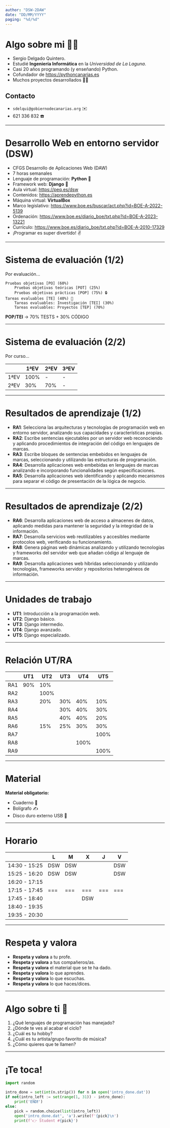 ```yaml
---
author: "DSW-2DAW"
date: "DD/MM/YYYY"
paging: "%d/%d"
---
```


# Algo sobre mi 👨‍💻

- Sergio Delgado Quintero.
- Estudié **Ingeniería Informática** en la _Universidad de La Laguna_.
- Casi 20 años programando (y enseñando) Python.
- Cofundador de https://pythoncanarias.es
- Muchos proyectos desarrollados 🏃‍♂️

## Contacto

- `sdelqui@gobiernodecanarias.org` ✉️
- 621 336 832 ☎️

---

# Desarrollo Web en entorno servidor (DSW)

- CFGS Desarrollo de Aplicaciones Web (DAW)
- 7 horas semanales
- Lenguaje de programación: **Python** 🐍
- Framework web: **Django** 🦄
- Aula virtual: https://peq.es/dsw
- Contenidos: https://aprendepython.es
- Máquina virtual: **VirtualBox**
- Marco legislativo: https://www.boe.es/buscar/act.php?id=BOE-A-2022-5139
- Ordenación: https://www.boe.es/diario_boe/txt.php?id=BOE-A-2023-13221
- Currículo: https://www.boe.es/diario_boe/txt.php?id=BOE-A-2010-17329
- ¡Programar es super divertido! ✌️

---

# Sistema de evaluación (1/2)

Por evaluación...

```
Pruebas objetivas [PO] (60%)
    Pruebas objetivas teóricas [POT] (25%)
    Pruebas objetivas prácticas [POP] (75%) 🔒
Tareas evaluables [TE] (40%) 👫
    Tareas evaluables: Investigación [TEI] (30%)
    Tareas evaluables: Proyectos [TEP] (70%)
```

**POP/TEI** → 70% TESTS + 30% CÓDIGO

---

# Sistema de evaluación (2/2)

Por curso...

|      | 1ªEV | 2ªEV | 3ªEV |
| ---- | ---- | ---- | ---- |
| 1ªEV | 100% | -    | -    |
| 2ªEV | 30%  | 70%  | -    |

---

# Resultados de aprendizaje (1/2)

- **RA1**: Selecciona las arquitecturas y tecnologías de programación web en entorno servidor, analizando sus capacidades y características propias.
- **RA2**: Escribe sentencias ejecutables por un servidor web reconociendo y aplicando procedimientos de integración del código en lenguajes de marcas.
- **RA3**: Escribe bloques de sentencias embebidos en lenguajes de marcas, seleccionando y utilizando las estructuras de programación.
- **RA4**: Desarrolla aplicaciones web embebidas en lenguajes de marcas analizando e incorporando funcionalidades según especificaciones.
- **RA5**: Desarrolla aplicaciones web identificando y aplicando mecanismos para separar el código de presentación de la lógica de negocio.

---

# Resultados de aprendizaje (2/2)

- **RA6**: Desarrolla aplicaciones web de acceso a almacenes de datos, aplicando medidas para mantener la seguridad y la integridad de la información.
- **RA7**: Desarrolla servicios web reutilizables y accesibles mediante protocolos web, verificando su funcionamiento.
- **RA8**: Genera páginas web dinámicas analizando y utilizando tecnologías y frameworks del servidor web que añadan código al lenguaje de marcas.
- **RA9**: Desarrolla aplicaciones web híbridas seleccionando y utilizando tecnologías, frameworks servidor y repositorios heterogéneos de información.

---

# Unidades de trabajo

- **UT1**: Introducción a la programación web.
- **UT2**: Django básico.
- **UT3**: Django intermedio.
- **UT4**: Django avanzado.
- **UT5**: Django especializado.

---

# Relación UT/RA

|     | UT1 | UT2  | UT3 | UT4  | UT5  |
| --- | --- | ---- | --- | ---- | ---- |
| RA1 | 90% | 10%  |     |      |      |
| RA2 |     | 100% |     |      |      |
| RA3 |     | 20%  | 30% | 40%  | 10%  |
| RA4 |     |      | 30% | 40%  | 30%  |
| RA5 |     |      | 40% | 40%  | 20%  |
| RA6 |     | 15%  | 25% | 30%  | 30%  |
| RA7 |     |      |     |      | 100% |
| RA8 |     |      |     | 100% |      |
| RA9 |     |      |     |      | 100% |

---

# Material

**Material obligatorio:**

- Cuaderno 📔
- Bolígrafo ✍️
- Disco duro externo USB 💾

---

# Horario

|               | L   | M   | X   | J   | V   |
| ------------- | --- | --- | --- | --- | --- |
| 14:30 - 15:25 | DSW | DSW |     |     | DSW |
| 15:25 - 16:20 | DSW | DSW |     |     | DSW |
| 16:20 - 17:15 |     |     |     |     |     |
| 17:15 - 17:45 | === | === | === | === | === |
| 17:45 - 18:40 |     |     | DSW |     |     |
| 18:40 - 19:35 |     |     |     |     |     |
| 19:35 - 20:30 |     |     |     |     |     |

---

# Respeta y valora

- **Respeta y valora** a tu profe.
- **Respeta y valora** a tus compañeros/as.
- **Respeta y valora** el material que se te ha dado.
- **Respeta y valora** lo que aprendes.
- **Respeta y valora** lo que escuchas.
- **Respeta y valora** lo que haces/dices.

---

# Algo sobre ti 👋

1. ¿Qué lenguajes de programación has manejado?
2. ¿Dónde te ves al acabar el ciclo?
3. ¿Cuál es tu hobby?
4. ¿Cuál es tu artista/grupo favorito de música?
5. ¿Cómo quieres que te llamen?

---

# ¡Te toca!

```python
import random

intro_done = set(int(n.strip()) for n in open('intro_done.dat'))
if not(intro_left := set(range(1, 31)) - intro_done):
    print('END❗')
else:
    pick = random.choice(list(intro_left))
    open('intro_done.dat', 'a').write(f'{pick}\n')
    print(f'👉 Student #{pick}')
```
